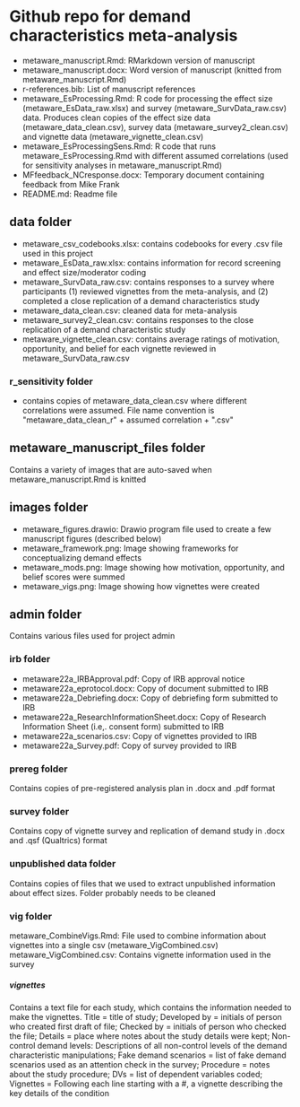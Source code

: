 # Github repo for demand characteristics meta-analysis
- metaware_manuscript.Rmd: RMarkdown version of manuscript
- metaware_manuscript.docx: Word version of manuscript (knitted from metaware_manuscript.Rmd)
- r-references.bib: List of manuscript references
- metaware_EsProcessing.Rmd: R code for processing the effect size (metaware_EsData_raw.xlsx) and survey (metaware_SurvData_raw.csv) data. Produces clean copies of the effect size data (metaware_data_clean.csv), survey data (metaware_survey2_clean.csv) and vignette data (metaware_vignette_clean.csv)
- metaware_EsProcessingSens.Rmd: R code that runs metaware_EsProcessing.Rmd with different assumed correlations (used for sensitivity analyses in metaware_manuscript.Rmd)
- MFfeedback_NCresponse.docx: Temporary document containing feedback from Mike Frank
- README.md: Readme file

## data folder
- metaware_csv_codebooks.xlsx: contains codebooks for every .csv file used in this project
- metaware_EsData_raw.xlsx: contains information for record screening and effect size/moderator coding
- metaware_SurvData_raw.csv: contains responses to a survey where participants (1) reviewed vignettes from the meta-analysis, and (2) completed a close replication of a demand characteristics study
- metaware_data_clean.csv: cleaned data for meta-analysis
- metaware_survey2_clean.csv: contains responses to the close replication of a demand characteristic study
- metaware_vignette_clean.csv: contains average ratings of motivation, opportunity, and belief for each vignette reviewed in metaware_SurvData_raw.csv

### r_sensitivity folder
- contains copies of metaware_data_clean.csv where different correlations were assumed. File name convention is "metaware_data_clean_r" + assumed correlation + ".csv"

## metaware_manuscript_files folder
Contains a variety of images that are auto-saved when metaware_manuscript.Rmd is knitted

## images folder
- metaware_figures.drawio: Drawio program file used to create a few manuscript figures (described below)
- metaware_framework.png: Image showing frameworks for conceptualizing demand effects
- metaware_mods.png: Image showing how motivation, opportunity, and belief scores were summed
- metaware_vigs.png: Image showing how vignettes were created

## admin folder
Contains various files used for project admin

### irb folder
- metaware22a_IRBApproval.pdf: Copy of IRB approval notice
- metaware22a_eprotocol.docx: Copy of document submitted to IRB
- metaware22a_Debriefing.docx: Copy of debriefing form submitted to IRB
- metaware22a_ResearchInformationSheet.docx: Copy of Research Information Sheet (i.e,. consent form) submitted to IRB
- metaware22a_scenarios.csv: Copy of vignettes provided to IRB
- metaware22a_Survey.pdf: Copy of survey provided to IRB

### prereg folder
Contains copies of pre-registered analysis plan in .docx and .pdf format

### survey folder
Contains copy of vignette survey and replication of demand study in .docx and .qsf (Qualtrics) format

### unpublished data folder
Contains copies of files that we used to extract unpublished information about effect sizes. Folder probably needs to be cleaned

### vig folder
metaware_CombineVigs.Rmd: File used to combine information about vignettes into a single csv (metaware_VigCombined.csv)
metaware_VigCombined.csv: Contains vignette information used in the survey

##### vignettes
Contains a text file for each study, which contains the information needed to make the vignettes. Title = title of study; Developed by = initials of person who created first draft of file; Checked by = initials of person who checked the file; Details = place where notes about the study details were kept; Non-control demand levels: Descriptions of all non-control levels of the demand characteristic manipulations; Fake demand scenarios = list of fake demand scenarios used as an attention check in the survey; Procedure = notes about the study procedure; DVs = list of dependent variables coded; Vignettes = Following each line starting with a #, a vignette describing the key details of the condition
